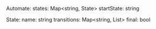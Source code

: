 Automate:
  states: Map<string, State>
  startState: string

State:
  name: string
  transitions: Map<string, List<State>>
  final: bool
